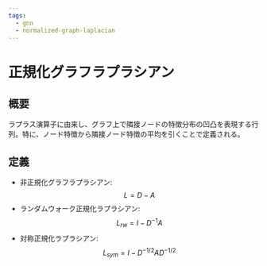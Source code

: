 ```yaml
---
tags:
  - gnn
  - normalized-graph-laplacian
---
```


# 正規化グラフラプラシアン

## 概要
ラプラス演算子に由来し、グラフ上で隣接ノードの特徴分布の凹凸を表現する行列。特に、ノード特徴から隣接ノード特徴の平均を引くことで定義される。

## 定義
- 非正規化グラフラプラシアン: $$L = D - A$$
- ランダムウォーク正規化ラプラシアン: $$L_{rw} = I - D^{-1}A$$
- 対称正規化ラプラシアン: $$L_{sym} = I - D^{-1/2} A D^{-1/2}$$